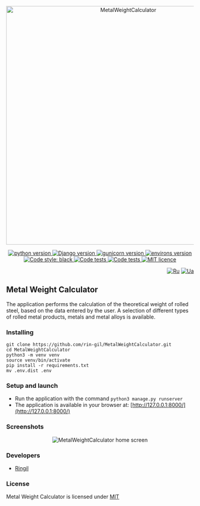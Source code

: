 <p align="center">
    <img src="https://repository-images.githubusercontent.com/558666840/d53084b5-8a5e-4b62-8263-a4b32fde99ff" alt="MetalWeightCalculator" width="640">
</p>

<p align="center">
    <a href="https://www.python.org/downloads/release/python-3110/">
        <img src="https://img.shields.io/badge/python-v3.11-informational" alt="python version">
    </a>
    <a href="https://pypi.org/project/Django/4.2/">
        <img src="https://img.shields.io/badge/Django-v4.2-informational" alt="Django version">
    </a>
    <a href="https://pypi.org/project/django-modeltranslation/0.18.9/">
        <img src="https://img.shields.io/badge/django_modeltranslation-v0.18.9-informational" alt="gunicorn version">
    </a>
    <a href="https://pypi.org/project/environs/9.5.0/">
        <img src="https://img.shields.io/badge/environs-v9.5.0-informational" alt="environs version">
    </a>
    <a href="https://github.com/psf/black">
        <img alt="Code style: black" src="https://img.shields.io/badge/code%20style-black-black.svg">
    </a>
    <a href="https://github.com/rin-gil/MetalWeightCalculator/actions/workflows/tests.yml">
        <img src="https://github.com/rin-gil/MetalWeightCalculator/actions/workflows/tests.yml/badge.svg" alt="Code tests">
    </a>
    <a href="https://github.com/rin-gil/MetalWeightCalculator/actions/workflows/codeql.yml">
        <img src="https://github.com/rin-gil/MetalWeightCalculator/actions/workflows/codeql.yml/badge.svg" alt="Code tests">
    </a>
    <a href="https://github.com/rin-gil/MetalWeightCalculator/blob/master/LICENCE">
        <img src="https://img.shields.io/badge/licence-MIT-success" alt="MIT licence">
    </a>
</p>

<p align="right">
    <a href="https://github.com/rin-gil/MetalWeightCalculator/blob/master/README.ru.md">
        <img src="https://raw.githubusercontent.com/rin-gil/rin-gil/main/assets/img/icons/flags/russia_24x24.png" alt="Ru"></a>
    <a href="https://github.com/rin-gil/MetalWeightCalculator/blob/master/README.ua.md">
        <img src="https://raw.githubusercontent.com/rin-gil/rin-gil/main/assets/img/icons/flags/ukraine_24x24.png" alt="Ua">
    </a>
</p>

## Metal Weight Calculator

The application performs the calculation of the theoretical weight of rolled steel, based on the data entered by the user. A selection of different types of rolled metal products, metals and metal alloys is available.

### Installing

```
git clone https://github.com/rin-gil/MetalWeightCalculator.git
cd MetalWeightCalculator
python3 -m venv venv
source venv/bin/activate
pip install -r requirements.txt
mv .env.dist .env
```

### Setup and launch

* Run the application with the command `python3 manage.py runserver`
* The application is available in your browser at: [http://127.0.0.1:8000/](http://127.0.0.1:8000/)

### Screenshots

<p align="center">
    <img src="https://raw.githubusercontent.com/rin-gil/rin-gil/main/assets/img/projects/MetalWeightCalculator/screenshot_en.png" alt="MetalWeightCalculator home screen">
</p>

### Developers

* [Ringil](https://github.com/rin-gil)

### License

Metal Weight Calculator is licensed under [MIT](https://github.com/rin-gil/MetalWeightCalculator/blob/master/LICENCE)
